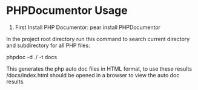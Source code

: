 # PHPDocumentor Usage

1. First Install PHP Documentor: pear install PHPDocumentor

In the project root directory run this command to search current directory and subdirectory for all PHP files:

phpdoc -d ./ -t docs

This generates the php auto doc files in HTML format, to use these results /docs/index.html should be opened in a browser to view the auto doc results. 

